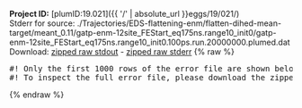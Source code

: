 **Project ID:** [plumID:19.021]({{ '/' | absolute_url }}eggs/19/021/)  
Stderr for source:  ./Trajectories/EDS-flattening-enm/flatten-dihed-mean-target/meant_0.11/gatp-enm-12site_FEStart_eq175ns.range10_init0/gatp-enm-12site_FEStart_eq175ns.range10_init0.100ps.run.20000000.plumed.dat   
Download: [zipped raw stdout](gatp-enm-12site_FEStart_eq175ns.range10_init0.100ps.run.20000000.plumed.dat.plumed.stdout.txt.zip) - [zipped raw stderr](gatp-enm-12site_FEStart_eq175ns.range10_init0.100ps.run.20000000.plumed.dat.plumed.stderr.txt.zip) 
{% raw %}
<pre>
#! Only the first 1000 rows of the error file are shown below
#! To inspect the full error file, please download the zipped raw stderr file above
</pre>
{% endraw %}
